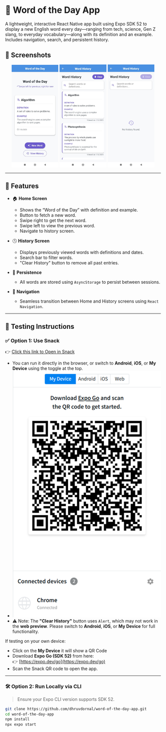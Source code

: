 # 📘 Word of the Day App

A lightweight, interactive React Native app built using Expo SDK 52 to display a new English word every day—ranging from tech, science, Gen Z slang, to everyday vocabulary—along with its definition and an example. Includes navigation, search, and persistent history.

## 📸 Screenshots

<p align="center">
  <img src="./assets/preview3.png" alt="Home" width="30%" />
  <img src="./assets/preview2.png" alt="History" width="30%" />
  <img src="./assets/preview1.png" alt="Clear" width="30%" />
</p>

---

## 🚀 Features

- 🏠 **Home Screen**
  - Shows the “Word of the Day” with definition and example.
  - Button to fetch a new word.
  - Swipe right to get the next word.
  - Swipe left to view the previous word.
  - Navigate to history screen.

- 🕓 **History Screen**
  - Displays previously viewed words with definitions and dates.
  - Search bar to filter words.
  - "Clear History" button to remove all past entries.

- 💾 **Persistence**
  - All words are stored using `AsyncStorage` to persist between sessions.

- 🔀 **Navigation**
  - Seamless transition between Home and History screens using `React Navigation`.

---

## 🧪 Testing Instructions

### ✅ Option 1: Use Snack

👉 [Click this link to Open in Snack](https://snack.expo.dev/@ozymozy1010/word-of-the-day)

- You can run it directly in the browser, or switch to **Android**, **iOS**, or **My Device** using the toggle at the top.
- ![Toggle Device Option](./assets/image.png)
- ⚠️ Note: The **"Clear History"** button uses `Alert`, which may not work in the **web preview**. Please switch to **Android**, **iOS**, or **My Device** for full functionality.

If testing on your own device:
- Click on the **My Device** it will show a QR Code
- Download **Expo Go (SDK 52)** from here:  
  👉 [https://expo.dev/go](https://expo.dev/go)
- Scan the Snack QR code to open the app.

---

### 🛠 Option 2: Run Locally via CLI

> Ensure your Expo CLI version supports SDK 52.

```bash
git clone https://github.com/dhruvdornal/word-of-the-day-app.git
cd word-of-the-day-app
npm install
npx expo start


